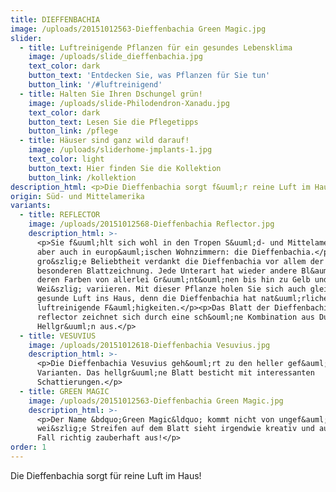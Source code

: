 ```yaml
---
title: DIEFFENBACHIA
image: /uploads/20151012563-Dieffenbachia Green Magic.jpg
slider:
  - title: Luftreinigende Pflanzen für ein gesundes Lebensklima
    image: /uploads/slide_dieffenbachia.jpg
    text_color: dark
    button_text: 'Entdecken Sie, was Pflanzen für Sie tun'
    button_link: '/#luftreinigend'
  - title: Halten Sie Ihren Dschungel grün!
    image: /uploads/slide-Philodendron-Xanadu.jpg
    text_color: dark
    button_text: Lesen Sie die Pflegetipps
    button_link: /pflege
  - title: Häuser sind ganz wild darauf!
    image: /uploads/sliderhome-jmplants-1.jpg
    text_color: light
    button_text: Hier finden Sie die Kollektion
    button_link: /kollektion
description_html: <p>Die Dieffenbachia sorgt f&uuml;r reine Luft im Haus!</p>
origin: Süd- und Mittelamerika
variants:
  - title: REFLECTOR
    image: /uploads/20151012568-Dieffenbachia Reflector.jpg
    description_html: >-
      <p>Sie f&uuml;hlt sich wohl in den Tropen S&uuml;d- und Mittelamerikas,
      aber auch in europ&auml;ischen Wohnzimmern: die Dieffenbachia.</p><p>Ihre
      gro&szlig;e Beliebtheit verdankt die Dieffenbachia vor allem der
      besonderen Blattzeichnung. Jede Unterart hat wieder andere Bl&auml;tter,
      deren Farben von allerlei Gr&uuml;nt&ouml;nen bis hin zu Gelb und
      Wei&szlig; variieren. Mit dieser Pflanze holen Sie sich auch gleich
      gesunde Luft ins Haus, denn die Dieffenbachia hat nat&uuml;rliche
      luftreinigende F&auml;higkeiten.</p><p>Das Blatt der Dieffenbachia
      reflector zeichnet sich durch eine sch&ouml;ne Kombination aus Dunkel- und
      Hellgr&uuml;n aus.</p>
  - title: VESUVIUS
    image: /uploads/20151012618-Dieffenbachia Vesuvius.jpg
    description_html: >-
      <p>Die Dieffenbachia Vesuvius geh&ouml;rt zu den heller gef&auml;rbten
      Varianten. Das hellgr&uuml;ne Blatt besticht mit interessanten
      Schattierungen.</p>
  - title: GREEN MAGIC
    image: /uploads/20151012563-Dieffenbachia Green Magic.jpg
    description_html: >-
      <p>Der Name &bdquo;Green Magic&ldquo; kommt nicht von ungef&auml;hr: Der
      wei&szlig;e Streifen auf dem Blatt sieht irgendwie kreativ und auf jeden
      Fall richtig zauberhaft aus!</p>
order: 1
---
```



Die Dieffenbachia sorgt f&uuml;r reine Luft im Haus!